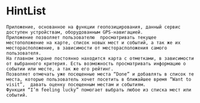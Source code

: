 HintList
========

 	Приложение, основанное на функции геопозицирования, данный сервис доступен устройствам, оборудованным GPS-навигацией. 
	Приложение позволяет пользователю  просматривать текущее местоположение на карте, список новых мест и событий, а так же их месторасположение, в зависимости от месторасположения самого пользователя. 
	На главном экране постоянно находится карта с отметками, в зависимости от выбранного критерия. Есть возможность просматривать информацию о событии или месте, а так же его рейтинг.
	Позволяет отмечать уже посещенные места “Done” и добавлять в список те места, которые пользователь хочет посетить в ближайшее время “Want to visit”,  давать оценку посещенным местам и событиям.
	Функция “I’m feeling lucky” помогает выбрать любое из списка мест или событий.
	

